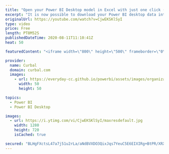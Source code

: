 ```yaml
---
title: "Open your Power BI Desktop model in Excel with just one click (two methods)"
excerpt: "It is now possible to download your Power BI desktop data into Excel with a simple click and I am going to show you two methods in this video. Enjoy!  Erik Svensen tool: https://eriksvensen.wordpress.com/2020/07/27/powerbi-external-tool-to-connect-excel-to-the-current-pbix-file/  Changes in Power Shell"
originalUrl: https://youtube.com/watch?v=CjwEKSKlSyI
type: video
price: Free
length: PT8M52S
publishedDateTime: 2020-08-11T11:10:41Z
heat: 50

featuredContent: "<iframe width=\"800\" height=\"500\" frameborder=\"0\" src=\"https://www.youtube.com/embed/CjwEKSKlSyI\" allow=\"accelerometer; autoplay; encrypted-media; gyroscope; picture-in-picture\" allowfullscreen></iframe>"

provider:
  name: Curbal
  domain: curbal.com
  images:
    - url: https://everyday-cc.github.io/powerbi/assets/images/organizations/curbal.com-50x50.jpg
      width: 50
      height: 50

topics:
  - Power BI
  - Power BI Desktop

images:
  - url: https://i.ytimg.com/vi/CjwEKSKlSyI/maxresdefault.jpg
    width: 1280
    height: 720
    isCached: true

secured: "BLHgFXctsL47a7j51u2rLa/aNdBVXDO3QixJqs7YeuC5E6EIXIRg+BtPR/XRXdEJokWub7uug+MoS9xpoZYpJio78vU+6R+83O3ytI7b6n29zeqasLESKr4P65Sr5qmxP9W/8fpPs1BtKkQ9Jo+qeoOQwVG97r92d8ZQ3DJmjkhUZzHolSk/6F+CoHiymAy/JN1z//HMFLbmJCkLqKZcmbGeR/+0vT1Uvy6lDYKKdfYG9/LbXLCKoIgUipKdUE6Lo25YNxeezkzmoEMPw6VRrw7JKIQ4356Vtnx+h76UwTvSUip1cjsb7RHiyOx+XSvU+4u+QcAJxHvMACrZf2arSs2uc/BFxyDV4RenxS4x8TnTuhoR6TOZYsZIsr7kCtyglb2w4iYuScPy/sPU+uk3onKRX7ePjt+VmFLHk5nJaZY=;zHK0AwbVZftkFKk9ED/whA=="
---
```


